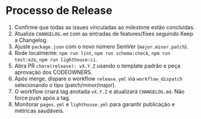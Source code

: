 # Processo de Release

1. Confirme que todas as issues vinculadas ao milestone estão concluídas.
2. Atualize `CHANGELOG.md` com as entradas de features/fixes seguindo Keep a Changelog.
3. Ajuste `package.json` com o novo número SemVer (`major.minor.patch`).
4. Rode localmente: `npm run lint`, `npm run schema:check`, `npm run test:e2e`, `npm run lighthouse:ci`.
5. Abra PR `chore(release): vX.Y.Z` usando o template padrão e peça aprovação dos CODEOWNERS.
6. Após merge, dispare o workflow `release.yml` via `workflow_dispatch` selecionando o tipo (patch/minor/major).
7. O workflow criará tag anotada `vX.Y.Z` e atualizará `CHANGELOG.md`. Não force push após a tag.
8. Monitorar `pages.yml` e `lighthouse.yml` para garantir publicação e métricas saudáveis.
